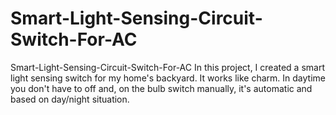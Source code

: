 # Smart-Light-Sensing-Circuit-Switch-For-AC
Smart-Light-Sensing-Circuit-Switch-For-AC In this project, I created a smart light sensing switch for my home's backyard. It works like charm. In daytime you don't have to off and, on the bulb switch manually, it's automatic and based on day/night situation.

